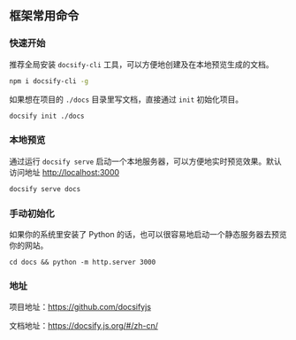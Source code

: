 ## 框架常用命令

### 快速开始

推荐全局安装 `docsify-cli` 工具，可以方便地创建及在本地预览生成的文档。 

```bash
npm i docsify-cli -g
```

 如果想在项目的 `./docs` 目录里写文档，直接通过 `init` 初始化项目。 

```bash
docsify init ./docs
```



### 本地预览

 通过运行 `docsify serve` 启动一个本地服务器，可以方便地实时预览效果。默认访问地址 [http://localhost:3000](http://localhost:3000/) 

```bash
docsify serve docs
```



### 手动初始化

 如果你的系统里安装了 Python 的话，也可以很容易地启动一个静态服务器去预览你的网站。 

```
cd docs && python -m http.server 3000
```



### 地址

项目地址：https://github.com/docsifyjs

文档地址：https://docsify.js.org/#/zh-cn/